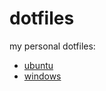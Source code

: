 # dotfiles 

my personal dotfiles:

- [ubuntu](./linux/ubuntu-install.md)
- [windows](./windows/windows-install.md)
